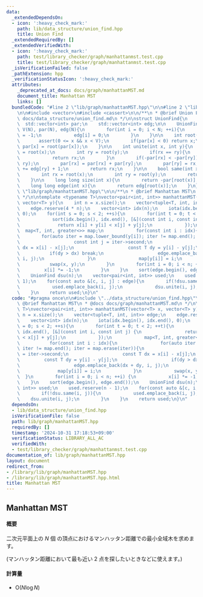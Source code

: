```yaml
---
data:
  _extendedDependsOn:
  - icon: ':heavy_check_mark:'
    path: lib/data_structure/union_find.hpp
    title: Union Find
  _extendedRequiredBy: []
  _extendedVerifiedWith:
  - icon: ':heavy_check_mark:'
    path: test/library_checker/graph/manhattanmst.test.cpp
    title: test/library_checker/graph/manhattanmst.test.cpp
  _isVerificationFailed: false
  _pathExtension: hpp
  _verificationStatusIcon: ':heavy_check_mark:'
  attributes:
    _deprecated_at_docs: docs/graph/manhattanMST.md
    document_title: Manhattan MST
    links: []
  bundledCode: "#line 2 \"lib/graph/manhattanMST.hpp\"\n\n#line 2 \"lib/data_structure/union_find.hpp\"\
    \n\n#include <vector>\n#include <cassert>\n\n/**\n * @brief Union Find\n * @docs\
    \ docs/data_structure/union_find.md\n */\n\nstruct UnionFind{\n    int V;\n  \
    \  std::vector<int> par;\n    std::vector<int> edg;\n\n    UnionFind(int N) :\
    \ V(N), par(N), edg(N){\n        for(int i = 0; i < N; ++i){\n            par[i]\
    \ = -1;\n            edg[i] = 0;\n        }\n    }\n\n    int root(int x){\n \
    \       assert(0 <= x && x < V);\n        if(par[x] < 0) return x;\n        return\
    \ par[x] = root(par[x]);\n    }\n\n    int unite(int x, int y){\n        int rx\
    \ = root(x);\n        int ry = root(y);\n        if(rx == ry){\n            edg[rx]++;\n\
    \            return rx;\n        }\n        if(-par[rx] < -par[ry]) std::swap(rx,\
    \ ry);\n        par[rx] = par[rx] + par[ry];\n        par[ry] = rx;\n        edg[rx]\
    \ += edg[ry] + 1;\n        return rx;\n    }\n\n    bool same(int x, int y){\n\
    \        int rx = root(x);\n        int ry = root(y);\n        return rx == ry;\n\
    \    }\n\n    long long size(int x){\n        return -par[root(x)];\n    }\n\n\
    \    long long edge(int x){\n        return edg[root(x)];\n    }\n};\n#line 4\
    \ \"lib/graph/manhattanMST.hpp\"\n\n/**\n * @brief Manhattan MST\n * @docs docs/graph/manhattanMST.md\n\
    \ */\n\ntemplate <typename T>\nvector<pair<int, int>> manhattanMST(vector<T> x,\
    \ vector<T> y){\n    int n = x.size();\n    vector<tuple<T, int, int>> edge;\n\
    \    edge.reserve(4 * n);\n    vector<int> idx(n);\n    iota(idx.begin(), idx.end(),\
    \ 0);\n    for(int s = 0; s < 2; ++s){\n        for(int t = 0; t < 2; ++t){\n\
    \            sort(idx.begin(), idx.end(), [&](const int i, const int j) {\n  \
    \              return x[i] + y[i] < x[j] + y[j];\n            });\n          \
    \  map<T, int, greater<>> map;\n            for(const int i : idx){\n        \
    \        for(auto iter = map.lower_bound(y[i]); iter != map.end(); iter = map.erase(iter)){\n\
    \                    const int j = iter->second;\n                    const T\
    \ dx = x[i] - x[j];\n                    const T dy = y[i] - y[j];\n         \
    \           if(dy > dx) break;\n                    edge.emplace_back(dx + dy,\
    \ i, j);\n                }\n                map[y[i]] = i;\n            }\n \
    \           swap(x, y);\n        }\n        for(int i = 0; i < n; ++i) {\n   \
    \         x[i] *= -1;\n        }\n    }\n    sort(edge.begin(), edge.end());\n\
    \    UnionFind dsu(n);\n    vector<pair<int, int>> used;\n    used.reserve(n -\
    \ 1);\n    for(const auto &[c, i, j] : edge){\n        if(!dsu.same(i, j)){\n\
    \            used.emplace_back(i, j);\n            dsu.unite(i, j);\n        }\n\
    \    }\n    return used;\n}\n"
  code: "#pragma once\n\n#include \"../data_structure/union_find.hpp\"\n\n/**\n *\
    \ @brief Manhattan MST\n * @docs docs/graph/manhattanMST.md\n */\n\ntemplate <typename\
    \ T>\nvector<pair<int, int>> manhattanMST(vector<T> x, vector<T> y){\n    int\
    \ n = x.size();\n    vector<tuple<T, int, int>> edge;\n    edge.reserve(4 * n);\n\
    \    vector<int> idx(n);\n    iota(idx.begin(), idx.end(), 0);\n    for(int s\
    \ = 0; s < 2; ++s){\n        for(int t = 0; t < 2; ++t){\n            sort(idx.begin(),\
    \ idx.end(), [&](const int i, const int j) {\n                return x[i] + y[i]\
    \ < x[j] + y[j];\n            });\n            map<T, int, greater<>> map;\n \
    \           for(const int i : idx){\n                for(auto iter = map.lower_bound(y[i]);\
    \ iter != map.end(); iter = map.erase(iter)){\n                    const int j\
    \ = iter->second;\n                    const T dx = x[i] - x[j];\n           \
    \         const T dy = y[i] - y[j];\n                    if(dy > dx) break;\n\
    \                    edge.emplace_back(dx + dy, i, j);\n                }\n  \
    \              map[y[i]] = i;\n            }\n            swap(x, y);\n      \
    \  }\n        for(int i = 0; i < n; ++i) {\n            x[i] *= -1;\n        }\n\
    \    }\n    sort(edge.begin(), edge.end());\n    UnionFind dsu(n);\n    vector<pair<int,\
    \ int>> used;\n    used.reserve(n - 1);\n    for(const auto &[c, i, j] : edge){\n\
    \        if(!dsu.same(i, j)){\n            used.emplace_back(i, j);\n        \
    \    dsu.unite(i, j);\n        }\n    }\n    return used;\n}\n"
  dependsOn:
  - lib/data_structure/union_find.hpp
  isVerificationFile: false
  path: lib/graph/manhattanMST.hpp
  requiredBy: []
  timestamp: '2024-10-31 17:18:53+09:00'
  verificationStatus: LIBRARY_ALL_AC
  verifiedWith:
  - test/library_checker/graph/manhattanmst.test.cpp
documentation_of: lib/graph/manhattanMST.hpp
layout: document
redirect_from:
- /library/lib/graph/manhattanMST.hpp
- /library/lib/graph/manhattanMST.hpp.html
title: Manhattan MST
---
```

## Manhattan MST

#### 概要

二次元平面上の $N$ 個 の頂点におけるマンハッタン距離での最小全域木を求めます。

(マンハッタン距離において最も近い 2 点を探したいときなどに使えます。)

#### 計算量

- $\mathrm{O}(N \log N)$